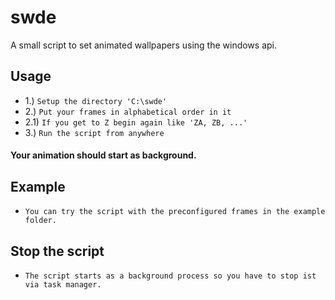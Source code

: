 # swde
A small script to set animated wallpapers using the windows api.

## Usage
* 1.) ```Setup the directory 'C:\swde'```
* 2.) ```Put your frames in alphabetical order in it```
* 2.1) ```If you get to Z begin again like 'ZA, ZB, ...'```
* 3.) ```Run the script from anywhere```
#### Your animation should start as background.

## Example
* ```You can try the script with the preconfigured frames in the example folder.```

## Stop the script
* ```The script starts as a background process so you have to stop ist via task manager.```
